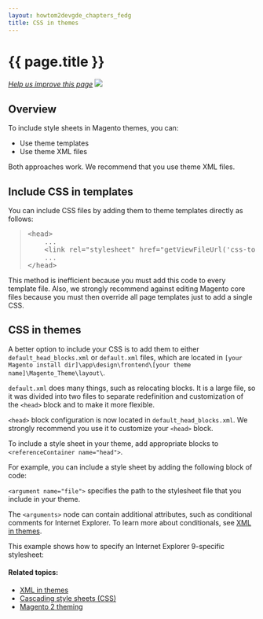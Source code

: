 ```yaml
---
layout: howtom2devgde_chapters_fedg
title: CSS in themes
---
```


<h1 id="fedg_css-in-themes">{{ page.title }}</h1>

<p><a href="{{ site.githuburl }}frontend-dev-guide/css-topics/css-themes.md" target="_blank"><em>Help us improve this page</em></a>&nbsp;<img src="{{ site.baseurl }}common/images/newWindow.gif"/></p>

<h2 id="fedg_css-in-themes_overview">Overview</h2>

To include style sheets in Magento themes, you can:

* Use theme templates
* Use theme XML files

Both approaches work. We recommend that you use theme XML files.

<h2 id="fedg_css-in-themes_template">Include CSS in templates</h2>

You can include CSS files by adding them to theme templates directly as follows:

<blockquote>
<pre>&lt;head>
    ...
    &lt;link rel="stylesheet" href="<?php echo $this->getViewFileUrl('css-topics/styles.css') ?>" media="all" />
    ...
&lt;/head></pre>
</blockquote>

This method is inefficient because you must add this code to every template file. Also, we strongly recommend against editing Magento core files because you must then override all page templates just to add a single CSS.

<h2 id="fedg_css-in-themes_xml">CSS in themes</h2>

A better option to include your CSS is to add them to either `default_head_blocks.xml` or `default.xml` files, which are located in `[your Magento install dir]\app\design\frontend\[your theme name]\Magento_Theme\layout\`.

`default.xml` does many things, such as relocating blocks. It is a large file, so it was divided into two files to separate redefinition and customization of the `<head>` block and to make it more flexible.

`<head>` block configuration is now located in `default_head_blocks.xml`. We strongly recommend you use it to customize your `<head>` block.

To include a style sheet in your theme, add appropriate blocks to `<referenceContainer name="head">`.

For example, you can include a style sheet by adding the following block of code:

<script src="https://gist.github.com/xcomSteveJohnson/47d6677cb28edfdd81a9.js"></script>

`<argument name="file">` specifies the path to the stylesheet file that you include in your theme.

The `<arguments>` node can contain additional attributes, such as conditional comments for Internet Explorer. To learn more about conditionals, see <a href="{{ site.gdeurl }}frontend-dev-guide/layouts/layout-xml.html">XML in themes</a>.

This example shows how to specify an Internet Explorer 9-specific stylesheet:

<script src="https://gist.github.com/xcomSteveJohnson/a39c112adc67b86bd376.js"></script>




#### Related topics:

*	<a href="{{ site.gdeurl }}frontend-dev-guide/layouts/layout-xml.html">XML in themes</a>
*	<a href="{{ site.gdeurl }}frontend-dev-guide/css-topics/css-overview.html">Cascading style sheets (CSS)</a>
*	<a href="{{ site.gdeurl }}frontend-dev-guide/layouts/layout-overview.html">Magento 2 theming</a>

